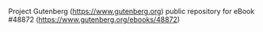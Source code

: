 Project Gutenberg (https://www.gutenberg.org) public repository for eBook #48872 (https://www.gutenberg.org/ebooks/48872)
